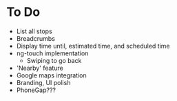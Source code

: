 To Do
==============

- List all stops
- Breadcrumbs
- Display time until, estimated time, and scheduled time
- ng-touch implementation
	- Swiping to go back
- 'Nearby' feature
- Google maps integration
- Branding, UI polish
- PhoneGap??? 